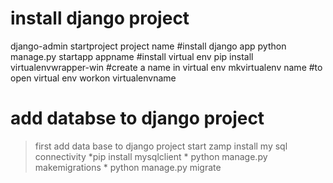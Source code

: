 # install django project
  django-admin startproject project name
#install django app
  python manage.py startapp appname
#install virtual env
  pip install virtualenvwrapper-win
  #create a name in virtual env
    mkvirtualenv name
  #to open virtual env
   workon virtualenvname
# add databse to django project
  >first add data base  to django project
  >start zamp
  >install my sql connectivity
    *pip install mysqlclient
    * python manage.py makemigrations
    * python manage.py migrate
